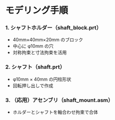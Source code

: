 # モデリング手順

### 1. シャフトホルダー（shaft_block.prt）
- 40mm×40mm×20mm のブロック
- 中心に φ10mm の穴
- 対称拘束と寸法拘束を活用

### 2. シャフト（shaft.prt）
- φ10mm × 40mm の円柱形状
- 回転押し出しで作成

### 3. （応用）アセンブリ（shaft_mount.asm）
- ホルダーとシャフトを軸合わせ拘束で合体

